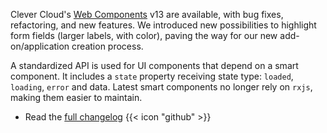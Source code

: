 
Clever Cloud's [Web Components](https://www.clever-cloud.com/developers/clever-components) v13 are available, with bug fixes, refactoring, and new features. We introduced new possibilities to highlight form fields (larger labels, with color), paving the way for our new add-on/application creation process.

A standardized API is used for UI components that depend on a smart component. It includes a `state` property receiving state type: `loaded`, `loading`, `error` and data. Latest smart components no longer rely on `rxjs`, making them easier to maintain.

- Read the [full changelog](https://github.com/CleverCloud/clever-components/releases/tag/13.0.0) {{< icon "github" >}}


